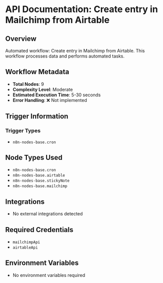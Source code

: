 # API Documentation: Create entry in Mailchimp from Airtable

## Overview
Automated workflow: Create entry in Mailchimp from Airtable. This workflow processes data and performs automated tasks.

## Workflow Metadata
- **Total Nodes**: 9
- **Complexity Level**: Moderate
- **Estimated Execution Time**: 5-30 seconds
- **Error Handling**: ❌ Not implemented

## Trigger Information
### Trigger Types
- `n8n-nodes-base.cron`

## Node Types Used
- `n8n-nodes-base.cron`
- `n8n-nodes-base.airtable`
- `n8n-nodes-base.stickyNote`
- `n8n-nodes-base.mailchimp`

## Integrations
- No external integrations detected

## Required Credentials
- `mailchimpApi`
- `airtableApi`

## Environment Variables
- No environment variables required
